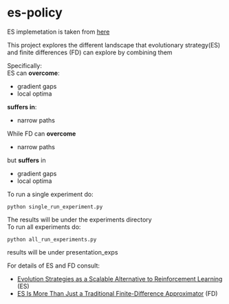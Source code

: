 # es-policy

ES implemetation is taken from [here](https://github.com/Howuhh/evolution_strategies_openai/tree/8e9c369b5df94a4afeb6773f686fca1298a69285)

This project explores the different landscape that evolutionary strategy(ES) and finite differences (FD) can explore by combining them

Specifically:  
ES can 
**overcome**:
- gradient gaps
- local optima  

**suffers in**:
- narrow paths  

While FD can **overcome**
- narrow paths

but **suffers** in 
- gradient gaps
- local optima 


To run a single experiment do:
```
python single_run_experiment.py
```
The results will be under the experiments directory  
To run all experiments do:
```
python all_run_experiments.py
```
results will be under presentation_exps


For details of ES and FD consult:
- [Evolution Strategies as a
Scalable Alternative to Reinforcement Learning](https://arxiv.org/pdf/1703.03864.pdf) (ES)
- [ES Is More Than Just a Traditional Finite-Difference
Approximator](https://arxiv.org/pdf/1712.06568.pdf) (FD)